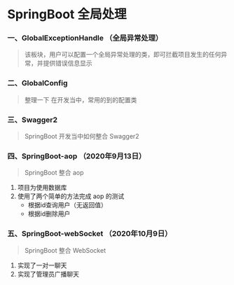 # SpringBoot 全局处理  
### 一、GlobalExceptionHandle  （全局异常处理）  
> 该板块，用户可以配置一个全局异常处理的类，即可拦截项目发生的任何异常，并提供错误信息显示  

### 二、GlobalConfig  
> 整理一下 在开发当中，常用的到的配置类  

### 三、Swagger2
> SpringBoot 开发当中如何整合 Swagger2  

### 四、SpringBoot-aop （2020年9月13日） 
> SpringBoot 整合 aop     
1. 项目为使用数据库
2. 使用了两个简单的方法完成 aop 的测试  
    - 根据id查询用户（无返回值）
    - 根据id删除用户

### 五、SpringBoot-webSocket （2020年10月9日）
> SpringBoot 整合 WebSocket
1. 实现了一对一聊天
2. 实现了管理员广播聊天
